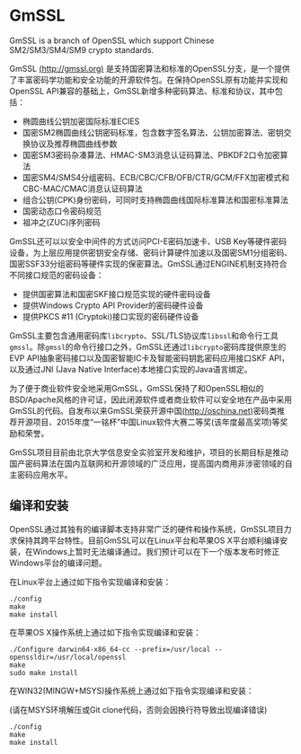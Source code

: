 # GmSSL

GmSSL is a branch of OpenSSL which support Chinese SM2/SM3/SM4/SM9 crypto
standards.


GmSSL [(http://gmssl.org)](http://gmssl.org) 是支持国密算法和标准的OpenSSL分支，是一个提供了丰富密码学功能和安全功能的开源软件包。在保持OpenSSL原有功能并实现和OpenSSL API兼容的基础上，GmSSL新增多种密码算法、标准和协议，其中包括：

* 椭圆曲线公钥加密国际标准ECIES
* 国密SM2椭圆曲线公钥密码标准，包含数字签名算法、公钥加密算法、密钥交换协议及推荐椭圆曲线参数
* 国密SM3密码杂凑算法、HMAC-SM3消息认证码算法、PBKDF2口令加密算法
* 国密SM4/SMS4分组密码、ECB/CBC/CFB/OFB/CTR/GCM/FFX加密模式和CBC-MAC/CMAC消息认证码算法
* 组合公钥(CPK)身份密码，可同时支持椭圆曲线国际标准算法和国密标准算法
* 国密动态口令密码规范
* 祖冲之(ZUC)序列密码

GmSSL还可以以安全中间件的方式访问PCI-E密码加速卡、USB Key等硬件密码设备，为上层应用提供密钥安全存储、密码计算硬件加速以及国密SM1分组密码、国密SSF33分组密码等硬件实现的保密算法。GmSSL通过ENGINE机制支持符合不同接口规范的密码设备：

* 提供国密算法和国密SKF接口规范实现的硬件密码设备
* 提供Windows Crypto API Provider的密码硬件设备
* 提供PKCS #11 (Cryptoki)接口实现的密码硬件设备

GmSSL主要包含通用密码库`libcrypto`、SSL/TLS协议库`libssl`和命令行工具`gmssl`。除`gmssl`的命令行接口之外，GmSSL还通过`libcrypto`密码库提供原生的EVP API抽象密码接口以及国密智能IC卡及智能密码钥匙密码应用接口SKF API，以及通过JNI (Java Native Interface)本地接口实现的Java语言绑定。

为了便于商业软件安全地采用GmSSL，GmSSL保持了和OpenSSL相似的BSD/Apache风格的许可证，因此闭源软件或者商业软件可以安全地在产品中采用GmSSL的代码。自发布以来GmSSL荣获开源中国[(http://oschina.net)](http://oschina.net)密码类推荐开源项目、2015年度“一铭杯”中国Linux软件大赛二等奖(该年度最高奖项)等奖励和荣誉。

GmSSL项目目前由北京大学信息安全实验室开发和维护，项目的长期目标是推动国产密码算法在国内互联网和开源领域的广泛应用，提高国内商用非涉密领域的自主密码应用水平。

## 编译和安装

OpenSSL通过其独有的编译脚本支持非常广泛的硬件和操作系统，GmSSL项目力求保持其跨平台特性。目前GmSSL可以在Linux平台和苹果OS X平台顺利编译安装，在Windows上暂时无法编译通过。我们预计可以在下一个版本发布时修正Windows平台的编译问题。

在Linux平台上通过如下指令实现编译和安装：

```
./config
make
make install
```

在苹果OS X操作系统上通过如下指令实现编译和安装：
```
./Configure darwin64-x86_64-cc --prefix=/usr/local --openssldir=/usr/local/openssl
make
sudo make install
```

在WIN32(MINGW+MSYS)操作系统上通过如下指令实现编译和安装：

(请在MSYS环境解压或Git clone代码，否则会因换行符导致出现编译错误)

```
./config
make
make install
```

